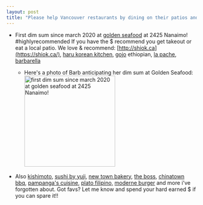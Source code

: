 ```yaml
---
layout: post
title: "Please help Vancouver restaurants by dining on their patios and getting takeout (do not use U*erats or S*ip the dishes if you can!)"
---
```

* First dim sum since march 2020 at [golden seafood](https://www.goldenseafoodvancouver.com/) at 2425 Nanaimo! #highlyrecommended If you have the $ recommend you get takeout or eat a local patio. We love & recommend: [http://shiok.ca](https://shiok.ca/), [haru korean kitchen](https://www.harukoreankitchen.com/), [gojo](https://www.gojocafe.com/) ethiopian, [la pache](https://la-pache-pizza-online-ordering.brygid.online/zgrid/themes/13349/intro/index.jsp), [barbarella](https://pizzeriabarbarella.com/)
  * Here's a photo of Barb anticipating her dim sum at Golden Seafood:
<a data-flickr-embed="true" href="https://www.flickr.com/photos/roland/51123240747/in/datetaken-public/" title="first dim sum since march 2020 at golden seafood at 2425 Nanaimo!"><img src="https://live.staticflickr.com/65535/51123240747_a74daeacac_m.jpg" width="240" height="240" alt="first dim sum since march 2020 at golden seafood at 2425 Nanaimo!"></a><script async src="//embedr.flickr.com/assets/client-code.js" charset="utf-8"></script>

* Also [kishimoto](https://www.kishimotorestaurant.com/), [sushi by yuji](https://www.facebook.com/sushibyyuji/), [new town bakery](https://www.newtownbakery.ca/), [the boss](https://www.facebook.com/TheBossBakeryandRestaurantChinatown), [chinatown bbq](https://chinatownbbq.com/), [pampanga's cuisine](https://pampangascuisine.ca/), [plato filipino,](https://www.facebook.com/platofilipinoyvr/) [moderne burger](https://www.moderneburger.com/) and more i've forgotten about. Got favs? Let me know and spend your hard earned $ if you can spare it!!

